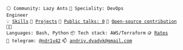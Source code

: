 <code>⚪ Community: Lazy Ants</code>
<code>👷 Speciality: DevOps Engineer</code><br>
<code>💡 [Skills](SKILLS.md)</code>
<code>🧻 [Projects](PROJECTS.md)</code>
<code>📢 [Public talks: 0](TALKS.md)</code>
<code>👀 [Open-source contribution](CONTRIBUTION.md)</code><br>
<code>🧑‍💻 Languages: Bash, Python</code>
<code>📦 Tech stack: AWS/Terraform</code>
<code>🪙 [Rates](RATES.md)</code><br>
<code>💬 telegram: [@ndr1y42](https://t.me/ndr1y42)</code>
<code>📫 [andriy.dyadyk@gmail.com](mailto:andriy.dyadyk@gmail.com)</code>
